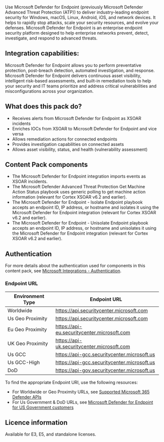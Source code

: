 Use Microsoft Defender for Endpoint (previously Microsoft Defender Advanced Threat Protection (ATP)) to deliver industry-leading endpoint security for Windows, macOS, Linux, Android, iOS, and network devices. It helps to rapidly stop attacks, scale your security resources, and evolve your defenses. Microsoft Defender for Endpoint is an enterprise endpoint security platform designed to help enterprise networks prevent, detect, investigate, and respond to advanced threats.

## Integration capabilities:
Microsoft Defender for Endpoint allows you to perform preventative protection, post-breach detection, automated investigation, and response.
Microsoft Defender for Endpoint delivers continuous asset visibility, intelligent risk-based assessments, and built-in remediation tools to help your security and IT teams prioritize and address critical vulnerabilities and misconfigurations across your organization.

## What does this pack do?
- Receives alerts from Microsoft Defender for Endpoint as XSOAR incidents
- Enriches IOCs from XSOAR to Microsoft Defender for Endpoint and vice versa
- Allows remediation actions for connected endpoints
- Provides investigation capabilities on connected assets
- Allows asset visibility, status, and health (vulnerability assessment) 

## Content Pack components
- The Microsoft Defender for Endpoint integration imports events as XSOAR incidents.
- The Microsoft Defender Advanced Threat Protection Get Machine Action Status playbook uses generic polling to get machine action information (relevant for Cortex XSOAR v6.2 and earlier).
- The Microsoft Defender for Endpoint - Isolate Endpoint playbook accepts an endpoint ID, IP address, or hostname and isolates it using the Microsoft Defender for Endpoint integration (relevant for Cortex XSOAR v6.2 and earlier).
- The Microsoft Defender for Endpoint - Unisolate Endpoint playbook accepts an endpoint ID, IP address, or hostname and unisolates it using the Microsoft Defender for Endpoint integration (relevant for Cortex XSOAR v6.2 and earlier).

## Authentication
For more details about the authentication used for components in this content pack, see [Microsoft Integrations - Authentication](https://xsoar.pan.dev/docs/reference/articles/microsoft-integrations---authentication).

### Endpoint URL


| **Environment Type** | **Endpoint URL**                            |
|--------------------------|---------------------------------------------|
 | Worldwide                | https://api.securitycenter.microsoft.com    |
 | Us Geo Proximity         | https://api.securitycenter.microsoft.com    |
 | Eu Geo Proximity         | https://api-eu.securitycenter.microsoft.com |
 | UK Geo Proximity         | https://api-uk.securitycenter.microsoft.com |
 | Us GCC                   | https://api-gcc.securitycenter.microsoft.us |
 | Us GCC-High              | https://api-gcc.securitycenter.microsoft.us |
 | DoD                      | https://api-gov.securitycenter.microsoft.us |

To find the appropriate Endpoint URI, use the following resources:
 - For Worldwide or Geo Proximity URLs, see [Supported Microsoft 365 Defender APIs](https://learn.microsoft.com/en-us/microsoft-365/security/defender/api-supported?view=o365-worldwide#endpoint-uris)
 - For Us Government & DoD URLs, see [Microsoft Defender for Endpoint for US Government customers](https://learn.microsoft.com/en-us/microsoft-365/security/defender-endpoint/gov?view=o365-worldwide#api)

## Licence information
Available for E3, E5, and standalone licenses.
